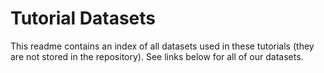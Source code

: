 # Tutorial Datasets

This readme contains an index of all datasets used in these tutorials (they are not stored in the repository). See links below for all of our datasets.
